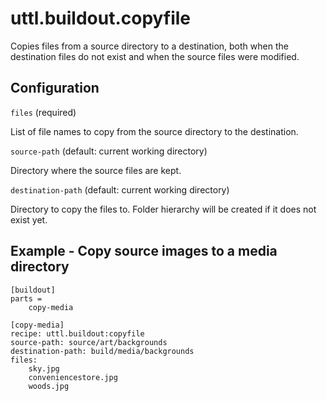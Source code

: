 # uttl.buildout.copyfile

Copies files from a source directory to a destination, both when the destination files do not exist and when the source files were modified.

## Configuration

`files` (required)

List of file names to copy from the source directory to the destination.

`source-path` (default: current working directory)

Directory where the source files are kept.

`destination-path` (default: current working directory)

Directory to copy the files to. Folder hierarchy will be created if it does not exist yet.

## Example - Copy source images to a media directory

	[buildout]
	parts = 
		copy-media

	[copy-media]
	recipe: uttl.buildout:copyfile
	source-path: source/art/backgrounds
	destination-path: build/media/backgrounds
	files:
		sky.jpg
		conveniencestore.jpg
		woods.jpg